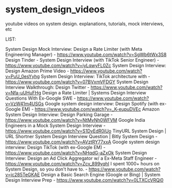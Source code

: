 # system_design_videos
youtube videos on system design. explanations, tutorials, mock interviews, etc

LIST:

System Design Mock Interview: Design a Rate Limiter (with Meta Engineering Manager) - https://www.youtube.com/watch?v=SgWb6tWx3S8
Design Tinder - System Design Interview (with TikTok Senior Engineer) - https://www.youtube.com/watch?v=iyLqwyFL0Zc
System Design Interview: Design Amazon Prime Video - https://www.youtube.com/watch?v=PuU_0esYyhg
System Design Interview: TikTok architecture with - https://www.youtube.com/watch?v=07BVxmVFDGY
System Design Interview Walkthrough: Design Twitter - https://www.youtube.com/watch?v=Nfa-uUHuFHg
Design a Rate Limiter | Systems Design Interview Questions With Ex-Google SWE - https://www.youtube.com/watch?v=VzW41m4USGs
Google system design interview: Design Spotify (with ex-Google EM) - https://www.youtube.com/watch?v=_K-eupuDVEc
Amazon System Design Interview: Design Parking Garage - https://www.youtube.com/watch?v=NtMvNh0WFVM
Google India Engineers in a Mock System Design Interview - https://www.youtube.com/watch?v=S1DvEdR0iUo
TinyURL System Design | URL Shortner System Design Interview Question | Bitly System Design - https://www.youtube.com/watch?v=AVztRY77xxA
Google system design interview: Design TikTok (with ex-Google EM) - https://www.youtube.com/watch?v=NHqdG-aZxOk
System Design Interview: Design an Ad Click Aggregator w/ a Ex-Meta Staff Engineer - https://www.youtube.com/watch?v=Zcv_899yqhI
I spent 1000+ hours on System Design, so you don't have to. - https://www.youtube.com/watch?v=jc285TeGKAE
Design a Basic Search Engine (Google or Bing) | System Design Interview Prep - https://www.youtube.com/watch?v=0LTXCcVRQi0
